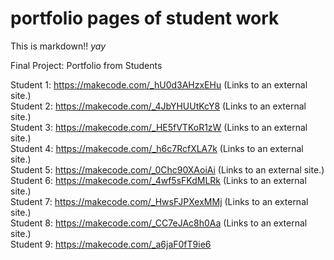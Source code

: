 # portfolio pages of student work

This is markdown!! *yay*

Final Project: Portfolio from Students 

Student 1: https://makecode.com/_hU0d3AHzxEHu (Links to an external site.)
<br>
Student 2: https://makecode.com/_4JbYHUUtKcY8 (Links to an external site.)
<br>
Student 3: https://makecode.com/_HE5fVTKoR1zW (Links to an external site.)
<br>
Student 4: https://makecode.com/_h6c7RcfXLA7k (Links to an external site.)
<br>
Student 5: https://makecode.com/_0Chc90XAoiAi (Links to an external site.)
<br>
Student 6: https://makecode.com/_4wf5sFKdMLRk (Links to an external site.)
<br>
Student 7: https://makecode.com/_HwsFJPXexMMj (Links to an external site.)
<br>
Student 8: https://makecode.com/_CC7eJAc8h0Aa (Links to an external site.)
<br>
Student 9: https://makecode.com/_a6jaF0fT9ie6
